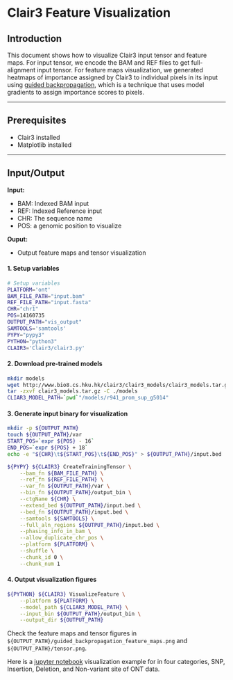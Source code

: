 # Clair3 Feature Visualization



## Introduction

This document shows how to visualize Clair3 input tensor and  feature maps. For input tensor, we encode the BAM and REF files to get full-alignment  input tensor. For feature maps visualization, we generated heatmaps of importance assigned by Clair3 to individual pixels in its input using [guided backpropagation](https://arxiv.org/abs/1311.2901), which is a technique that uses model gradients to assign importance scores to pixels. 

----

## Prerequisites

- Clair3 installed 
- Matplotlib installed

----

## Input/Output

**Input:**

- BAM: Indexed BAM input
- REF: Indexed Reference input
- CHR: The sequence name
- POS: a  genomic position to visualize 

**Ouput:**

- Output feature maps and tensor visualization

####  1. Setup variables

```bash
# Setup variables
PLATFORM='ont'
BAM_FILE_PATH="input.bam"
REF_FILE_PATH="input.fasta"
CHR="chr1"
POS=14160735
OUTPUT_PATH="vis_output"
SAMTOOLS='samtools'
PYPY="pypy3"
PYTHON="python3"
CLAIR3='Clair3/clair3.py'
```

####  2. Download pre-trained models

```bash
mkdir models
wget http://www.bio8.cs.hku.hk/clair3/clair3_models/clair3_models.tar.gz 
tar -zxvf clair3_models.tar.gz -C ./models
CLIAR3_MODEL_PATH=`pwd`"/models/r941_prom_sup_g5014"
```

#### 3.  Generate input binary for visualization

```bash
mkdir -p ${OUTPUT_PATH}
touch ${OUTPUT_PATH}/var
START_POS=`expr ${POS} - 16`
END_POS=`expr ${POS} + 18`
echo -e "${CHR}\t${START_POS}\t${END_POS}" > ${OUTPUT_PATH}/input.bed

${PYPY} ${CLAIR3} CreateTrainingTensor \
    --bam_fn ${BAM_FILE_PATH} \
    --ref_fn ${REF_FILE_PATH} \
    --var_fn ${OUTPUT_PATH}/var \
    --bin_fn ${OUTPUT_PATH}/output_bin \
    --ctgName ${CHR} \
    --extend_bed ${OUTPUT_PATH}/input.bed \
    --bed_fn ${OUTPUT_PATH}/input.bed \
    --samtools ${SAMTOOLS} \
    --full_aln_regions ${OUTPUT_PATH}/input.bed \
    --phasing_info_in_bam \
    --allow_duplicate_chr_pos \
    --platform ${PLATFORM} \
    --shuffle \
    --chunk_id 0 \
    --chunk_num 1
```

#### 4.  Output visualization figures

```bash
${PYTHON} ${CLAIR3} VisualizeFeature \
	--platform ${PLATFORM} \
    --model_path ${CLIAR3_MODEL_PATH} \
    --input_bin ${OUTPUT_PATH}/output_bin \
    --output_dir ${OUTPUT_PATH}
```

Check the feature maps and tensor figures in `${OUTPUT_PATH}/guided_backpropagation_feature_maps.png` and `${OUTPUT_PATH}/tensor.png`.

Here is a [jupyter notebook](http://www.bio8.cs.hku.hk/clair3/scripts_answering_reviewers_comments/feature_visualization) visualization example for in four categories, SNP, Insertion, Deletion, and Non-variant site of ONT data.

